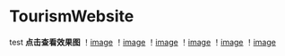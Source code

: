 # TourismWebsite
test <strong>点击查看效果图</strong>
！[image](https://github.com/1332962850/TourismWebsite/blob/master/impression/pc1.png?raw=true)
！[image](https://github.com/1332962850/TourismWebsite/blob/master/impression/pc2.png?raw=true)
！[image](https://github.com/1332962850/TourismWebsite/blob/master/impression/pc3.png?raw=true)
！[image](https://github.com/1332962850/TourismWebsite/blob/master/impression/pc4.png?raw=true)
！[image](https://github.com/1332962850/TourismWebsite/blob/master/impression/pc5.png?raw=true)
！[image](https://github.com/1332962850/TourismWebsite/blob/master/impression/pc6.png?raw=true)
